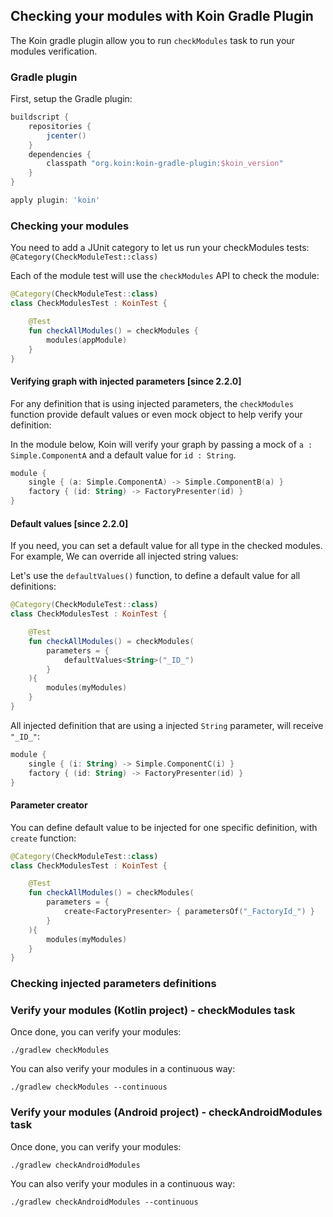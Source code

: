 
## Checking your modules with Koin Gradle Plugin

The Koin gradle plugin allow you to run `checkModules` task to run your modules verification.

### Gradle plugin

First, setup the Gradle plugin: 

```groovy
buildscript {
    repositories {
        jcenter()
    }
    dependencies {
        classpath "org.koin:koin-gradle-plugin:$koin_version"
    }
}

apply plugin: 'koin'
```

### Checking your modules

You need to add a JUnit category to let us run your checkModules tests: `@Category(CheckModuleTest::class)`

Each of the module test will use the `checkModules` API to check the module:

```kotlin
@Category(CheckModuleTest::class)
class CheckModulesTest : KoinTest {

    @Test
    fun checkAllModules() = checkModules {
        modules(appModule)
    }
}
```

#### Verifying graph with injected parameters [since 2.2.0]

For any definition that is using injected parameters, the `checkModules` function provide default values or even mock object to help verify your definition:

In the module below, Koin will verify your graph by passing a mock of `a : Simple.ComponentA` and a default value for `id : String`. 

```kotlin
module {
    single { (a: Simple.ComponentA) -> Simple.ComponentB(a) }
    factory { (id: String) -> FactoryPresenter(id) }
}
```

#### Default values [since 2.2.0]

If you need, you can set a default value for all type in the checked modules. For example, We can override all injected string values:

Let's use the `defaultValues()` function, to define a default value for all definitions:

```kotlin
@Category(CheckModuleTest::class)
class CheckModulesTest : KoinTest {

    @Test
    fun checkAllModules() = checkModules(
        parameters = {
            defaultValues<String>("_ID_")
        }   
    ){
        modules(myModules)
    }
}
```

All injected definition that are using a injected `String` parameter, will receive `"_ID_"`:

```kotlin
module {
    single { (i: String) -> Simple.ComponentC(i) }
    factory { (id: String) -> FactoryPresenter(id) }
}
```

#### Parameter creator

You can define default value to be injected for one specific definition, with `create` function:

```kotlin
@Category(CheckModuleTest::class)
class CheckModulesTest : KoinTest {

    @Test
    fun checkAllModules() = checkModules(
        parameters = {
            create<FactoryPresenter> { parametersOf("_FactoryId_") }
        }   
    ){
        modules(myModules)
    }
}
```

### Checking injected parameters definitions

### Verify your modules (Kotlin project) - checkModules task

Once done, you can verify your modules:

```
./gradlew checkModules
```

You can also verify your modules in a continuous way:

```
./gradlew checkModules --continuous
```

### Verify your modules (Android project) - checkAndroidModules task

Once done, you can verify your modules:

```
./gradlew checkAndroidModules
```

You can also verify your modules in a continuous way:

```
./gradlew checkAndroidModules --continuous
```